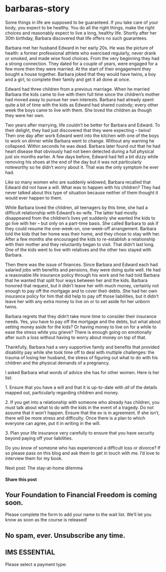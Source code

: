 # barbaras-story
Some things in life are supposed to be guaranteed. If you take care of your body, you expect to be healthy. You do all the right things, make the right choices and reasonably expect to live a long, healthy life. Shortly after her 30th birthday, Barbara discovered that life offers no such guarantees.

Barbara met her husband Edward in her early 20s. He was the picture of health: a former professional athlete who exercised regularly, never drank or smoked, and made wise food choices. From the very beginning they had a strong connection. They dated for a couple of years, were engaged for a few more then they were married. At the start of their engagement they bought a house together. Barbara joked that they would have twins, a boy and a girl, to complete their family and get it all done at once.

Edward had three children from a previous marriage. When he married Barbara the kids came to live with them full time since the children’s mother had moved away to pursue her own interests. Barbara had already spent quite a bit of time with the kids as Edward had shared custody; every other week the boys came to live with them. She loved the children as though they were her own.

Two years after marrying, life couldn’t be better for Barbara and Edward. To their delight, they had just discovered that they were expecting – twins! Then one day after work Edward went into the kitchen with one of the boys to work on dinner while Barbara went to change. Without any warning he collapsed. Within seconds he was dead. Barbara later found out that he had heart disease that obviously had not been detected during a full physical just six months earlier. A few days before, Edward had felt a bit dizzy while removing his shoes at the end of the day but it was not particularly noteworthy so he didn’t worry about it. That was the only symptom he ever had.

Like so many women who are suddenly widowed, Barbara recalled that Edward did not have a will. What was to happen with his children? They had never talked about this type of situation because neither of them thought it would ever happen to them.

While Barbara loved the children, all teenagers by this time, she had a difficult relationship with Edward’s ex-wife. The latter had mostly disappeared from the children’s lives yet suddenly she wanted the kids to go live with her – but only on a part-time basis. She called Barbara to ask if they could resume the one-week-on, one-week-off arrangement. Barbara told the kids that her home was their home, and they chose to stay with her. After a few months she encouraged the kids to re-establish a relationship with their mother and they reluctantly began to visit. That didn’t last long. One of the kids went to live with relatives and the other two stayed with Barbara.

Then there was the issue of finances. Since Barbara and Edward each had salaried jobs with benefits and pensions, they were doing quite well. He had a reasonable life insurance policy through his work and he had told Barbara that he wanted that split four ways between her and the kids. Barbara honored that request, but it didn’t leave her with much money, certainly not enough to pay off the mortgage and to cover their debts. She had her own insurance policy for him that did help to pay off those liabilities, but it didn’t leave her with any extra money to live on or to set aside for her unborn twins.

Barbara regrets that they didn’t take more time to consider their insurance needs. Yes, you have to pay off the mortgage and the debts, but what about setting money aside for the kids? Or having money to live on for a while to ease the stress while you grieve? There is enough going on emotionally after such a loss without having to worry about money on top of that.

Thankfully, Barbara had a very supportive family and benefits that provided disability pay while she took time off to deal with multiple challenges: the trauma of losing her husband, the stress of figuring out what to do with his children and the physical demands of a pregnancy.

I asked Barbara what words of advice she has for other women. Here is her list:

1\. Ensure that you have a will and that it is up-to-date with *all* of the details mapped out, particularly regarding children and money.

2\. If you get into a relationship with someone who already has children, you must talk about what to do with the kids in the event of a tragedy. Do not assume that it won’t happen. Ensure that the ex is in agreement. If she isn’t, there will be more stress and difficulty. Once there is a plan to which everyone can agree, put it in writing in the will.

3\. Plan your life insurance very carefully to ensure that you have security beyond paying off your liabilities.

Do you know of someone who has experienced a difficult loss or divorce? If so please pass on this blog and ask them to get in touch with me. I’d love to interview them for my book.

Next post: The stay-at-home dilemma

#### Share this post

## Your Foundation to Financial Freedom is coming soon.

Please complete the form to add your name to the wait list. We’ll let you know as soon as the course is released!

## No spam, ever. Unsubscribe any time.

## IMS ESSENTIAL

Please select a payment type: